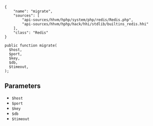 ``` yamlmeta
{
    "name": "migrate",
    "sources": [
        "api-sources/hhvm/hphp/system/php/redis/Redis.php",
        "api-sources/hhvm/hphp/hack/hhi/stdlib/builtins_redis.hhi"
    ],
    "class": "Redis"
}
```




``` Hack
public function migrate(
  $host,
  $port,
  $key,
  $db,
  $timeout,
);
```




## Parameters




+ ` $host `
+ ` $port `
+ ` $key `
+ ` $db `
+ ` $timeout `
<!-- HHAPIDOC -->
